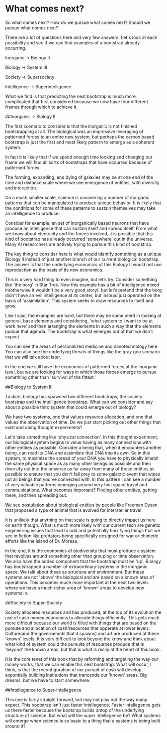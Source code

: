 # What comes next?

So what comes next?  How do we pursue what comes next?  Should we pursue what comes next?

There are a lot of questions here and very few answers.  Let's look at each possibility and see if we can find examples of a bootstrap already occurring.

Inorganic -> Biology II

Biology -> System III

Society -> Supersociety

Intelligence -> Superintelligence

What we find is that predicting the next bootstrap is much more complicated that first considered because we now have four different frames through which to achieve it.

##Inorganic -> Biology II

The first scenario to consider is that the inorganic is not finished bootstrapping at all. The biological was an impressive leveraging of patterned forces to an entire new system, but perhaps the carbon based bootstrap is just the first and most likely pattern to emerge as a coherent system.

In fact it is likely that if we spend enough time looking and changing our frame we will find all sorts of bootstraps that have occurred because of patterned forces.

The forming, expanding, and dying of galaxies may be at one end of the time and distance scale where we see emergence of entities, with diversity and interaction.

On a much smaller scale, science is uncovering a number of inorganic patterns that can be manipulated to produce unique behavior. It is likely that the conditions for some of these patterns to sustain themselves may take an intelligence to produce.

Consider for example, an set of inorganically based neurons that have produce an intelligence that can sustain itself and spread itself. From what we know about electricity and the forces involved, it is possible that this kind of bootstrap has already occurred 'somewhere' out in the universe. Many AI researchers are actively trying to pursue this kind of bootstrap.

The key thing to consider here is what would identify something as a unique Biology II instead of just another branch of our current biological bootstrap. The answer is that the underlying economics of this Biology II would not use reproduction as the basis of its new economics.

This is a very hard thing to even imagine, but let’s try. Consider something like 'the borg' in Star Trek. Now this example has a bit of intelligence mixed in(otherwise it wouldn't be a very good story), but let’s pretend that the borg didn't have an evil intelligence at its center, but instead just operated on the basis of 'assimilation'. This system seeks to draw resources to itself and grow.

Like I said, the examples are hard, but there may be some merit in looking at general, base elements and considering, 'what system to I want to be at work here' and then arranging the elements in such a way that the elements pursue that agenda. The bootstrap is what emerges out of that we don't expect.

You can see the areas of personalized medicine and nanotechnology here. You can also see the underlying threats of things like the gray goo scenario that we will talk about later.

In the end we still have the economics of patterned forces at the inorganic level, but we are looking for ways in which those forces emerge to pursue something other than 'survival of the fittest.'

##Biology to System III

To date, biology has spawned two different bootstraps, the society bootstrap and the intelligence bootstrap. What can we consider and say about a possible third system that could emerge out of biology?

We have two systems, one that values resource allocation, and one that values the observation of time. Do we just start picking out other things that exist and doing thought experiments?

Let's take something like 'physical connection'. In this thought experiment, our biological system begins to value having as many connections with other entities as possible. Consider a being that, when it encounters another being, can read its DNA and assimilate that DNA into its own. So in this system, to maximize the spread of your DNA you have to physically inhabit the same physical space as as many other beings as possible and then diversify out into the universe as far away from many of those entities as possible to ensure that you don't fall prey to some galactic event that wipes out all beings that you've connected with. In this pattern I can see a number of very valuable patterns emerging around very fast space travel and communications. What becomes important? Finding other entities, getting there, and then spreading out.

We see postulation about biological entities by people like Freeman Dyson that proposed a type of animal that is evolved for interstellar travel.

It is unlikely that anything on that scale is going to directly impact us here on earth though. What is much more likely with our current tech are genetic engineering issues that lead to odd and potentially horrifying things that we see in fiction like predators being specifically designed for war or chimeric efforts like the island of Dr. Moreau.

In the end, it is the economics of biodiversity that must produce a system that revolves around something other than grouping or time observation. We also have the added component that the bootstrap must be 'up'. Biology has bootstrapped a number of extraordinary systems in the inorganic space. We talk about these as structure and environment. But these systems are not 'above' the biological and are based on a known area of operations. This becomes much more important at the next two levels where we have a much richer area of 'known' areas to develop new systems in.

##Society to Super-Society

Society allocates resources and has produced, at the top of its evolution the use of cash money economics to allocate things efficiently.  This gets much more difficult because our world is filled with things that are based on the pursute and allocation of cash/resources that opperate at lower levels.  Culture(and the governemnts that it spawns) and art are produced at these 'known' levels.  It is very difficult to look beyond the know and think about what kind of system could the pursuite of resources produce that is 'beyond' the known areas, but that is what is really at the heart of this book.

It is the core tenet of this book that by reforming and targeting the way our money works, that we can enable this next bootstrap.  What will occur, I think, is that the reconfiguration of our pursuit of cash will develop expontially building institutions that trancende our 'known' areas.  Big dreams, but we have to start somewhere.

##Intellegence to Super-Intellegence

This one is fairly straight forward, but may not play out the way many expect.  This bootstrap isn't just faster intellegence.  Faster intellegence gets us there faster because the bootsrap builds ontop of the underlying structure of science.  But what will the super intellegence be?  What systems will emerge when science is so basic to a thing that a  systems is being built around it?


